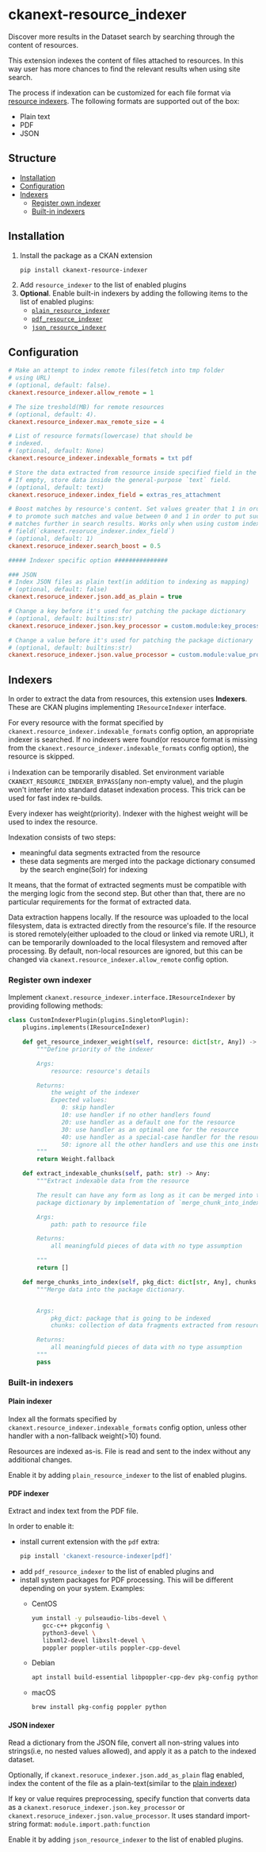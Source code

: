 # ckanext-resource_indexer

Discover more results in the Dataset search by searching through the content of resources.

This extension indexes the content of files attached to resources. In this way
user has more chances to find the relevant results when using site search.

The process if indexation can be customized for each file format via [resource
indexers](#indexers). The following formats are supported out of the box:
* Plain text
* PDF
* JSON

## Structure
* [Installation](#installation)
* [Configuration](#configuration)
* [Indexers](#indexers)
  * [Register own indexer](#register-own-indexer)
  * [Built-in indexers](#built-in-indexers)

## Installation

1. Install the package as a CKAN extension
   ```sh
   pip install ckanext-resource-indexer
   ```
1. Add `resource_indexer` to the list of enabled plugins
1. **Optional**. Enable built-in indexers by adding the following items to the list of enabled plugins:
   * [`plain_resource_indexer`](#plain-indexer)
   * [`pdf_resource_indexer`](#pdf-indexer)
   * [`json_resource_indexer`](#json-indexer)


## Configuration
```ini
# Make an attempt to index remote files(fetch into tmp folder
# using URL)
# (optional, default: false).
ckanext.resource_indexer.allow_remote = 1

# The size treshold(MB) for remote resources
# (optional, default: 4).
ckanext.resource_indexer.max_remote_size = 4

# List of resource formats(lowercase) that should be
# indexed.
# (optional, default: None)
ckanext.resource_indexer.indexable_formats = txt pdf

# Store the data extracted from resource inside specified field in the index.
# If empty, store data inside the general-purpose `text` field.
# (optional, default: text)
ckanext.resoruce_indexer.index_field = extras_res_attachment

# Boost matches by resource's content. Set values greater that 1 in order
# to promote such matches and value between 0 and 1 in order to put such
# matches further in search results. Works only when using custom index
# field(`ckanext.resoruce_indexer.index_field`)
# (optional, default: 1)
ckanext.resoruce_indexer.search_boost = 0.5

##### Indexer specific option ###############

### JSON
# Index JSON files as plain text(in addition to indexing as mapping)
# (optional, default: false)
ckanext.resoruce_indexer.json.add_as_plain = true

# Change a key before it's used for patching the package dictionary
# (optional, default: builtins:str)
ckanext.resoruce_indexer.json.key_processor = custom.module:key_processor

# Change a value before it's used for patching the package dictionary
# (optional, default: builtins:str)
ckanext.resoruce_indexer.json.value_processor = custom.module:value_processor
```

## Indexers

In order to extract the data from resources, this extension uses
**Indexers**. These are CKAN plugins implementing `IResourceIndexer` interface.

For every resource with the format specified by
`ckanext.resource_indexer.indexable_formats` config option, an appropriate
indexer is searched. If no indexers were found(or resource format is missing
from the `ckanext.resource_indexer.indexable_formats` config option), the
resource is skipped.

:information_source: Indexation can be temporarily disabled. Set environment
variable `CKANEXT_RESOURCE_INDEXER_BYPASS`(any non-empty value), and the plugin
won't interfer into standard dataset indexation process. This trick can be used
for fast index re-builds.

Every indexer has weight(priority). Indexer with the highest weight will be
used to index the resource.

Indexation consists of two steps:

* meaningful data segments extracted from the resource
* these data segments are merged into the package dictionary consumed by the
  search engine(Solr) for indexing

It means, that the format of extracted segments must be compatible with the
merging logic from the second step. But other than that, there are no
particular requirements for the format of extracted data.

Data extraction happens locally. If the resource was uploaded to the local
filesystem, data is extracted directly from the resource's file. If the
resource is stored remotely(either uploaded to the cloud or linked via remote
URL), it can be temporarily downloaded to the local filesystem and removed
after processing. By default, non-local resources are ignored, but this can be
changed via `ckanext.resource_indexer.allow_remote` config option.

### Register own indexer

Implement `ckanext.resource_indexer.interface.IResourceIndexer` by providing following methods:

```python
class CustomIndexerPlugin(plugins.SingletonPlugin):
    plugins.implements(IResourceIndexer)

    def get_resource_indexer_weight(self, resource: dict[str, Any]) -> int:
        """Define priority of the indexer

        Args:
            resource: resource's details

        Returns:
            the weight of the indexer
            Expected values:
               0: skip handler
               10: use handler if no other handlers found
               20: use handler as a default one for the resource
               30: use handler as an optimal one for the resource
               40: use handler as a special-case handler for the resource
               50: ignore all the other handlers and use this one instead
        """
        return Weight.fallback

    def extract_indexable_chunks(self, path: str) -> Any:
        """Extract indexable data from the resource

        The result can have any form as long as it can be merged into the
        package dictionary by implementation of `merge_chunk_into_index`.

        Args:
            path: path to resource file

        Returns:
            all meaningfuld pieces of data with no type assumption

        """
        return []

    def merge_chunks_into_index(self, pkg_dict: dict[str, Any], chunks: Any):
        """Merge data into the package dictionary.


        Args:
            pkg_dict: package that is going to be indexed
            chunks: collection of data fragments extracted from resource

        Returns:
            all meaningfuld pieces of data with no type assumption
        """
        pass
```

### Built-in indexers

#### Plain indexer
Index all the formats specified by `ckanext.resource_indexer.indexable_formats` config option, unless other handler with a non-fallback weight(>10) found.

Resources are indexed as-is. File is read and sent to the index without any additional changes.

Enable it by adding `plain_resource_indexer` to the list of enabled plugins.


#### PDF indexer

Extract and index text from the PDF file.

In order to enable it:
* install current extension with the `pdf` extra:
  ```sh
  pip install 'ckanext-resource-indexer[pdf]'
  ```
* add `pdf_resource_indexer` to the list of enabled plugins and
* install system packages for PDF processing. This will be different depending on your system. Examples:
  * CentOS
     ```sh
     yum install -y pulseaudio-libs-devel \
        gcc-c++ pkgconfig \
        python3-devel \
        libxml2-devel libxslt-devel \
        poppler poppler-utils poppler-cpp-devel
     ```

  * Debian
    ```sh
    apt install build-essential libpoppler-cpp-dev pkg-config python3-dev
    ```

  * macOS
    ```sh
    brew install pkg-config poppler python
    ```

#### JSON indexer

Read a dictionary from the JSON file, convert all non-string values into
strings(i.e, no nested values allowed), and apply it as a patch to the indexed
dataset.

Optionally, if `ckanext.resoruce_indexer.json.add_as_plain` flag enabled, index
the content of the file as a plain-text(similar to the [plain
indexer](#plain-indexer))

If key or value requires preprocessing, specify function that converts data as
a `ckanext.resoruce_indexer.json.key_processor` or
`ckanext.resoruce_indexer.json.value_processor`. It uses standard import-string
format: `module.import.path:function`


Enable it by adding `json_resource_indexer` to the list of enabled plugins.
